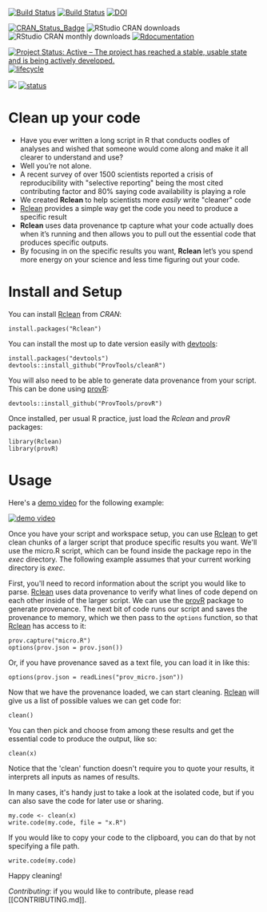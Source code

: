 <!-- README.md is generated from README.Rmd. Please edit that file -->
<!-- # ijtiff  <img src="man/figures/logo.png" height="140" align="right"> -->
<!-- Code status -->
[![Build
Status](https://travis-ci.org/ProvTools/Rclean.svg?branch=master)](https://travis-ci.org/ProvTools/Rclean)
[![Build
Status](https://travis-ci.org/ProvTools/Rclean.svg?branch=dev)](https://travis-ci.org/ProvTools/Rclean)
[![DOI](https://zenodo.org/badge/102645585.svg)](https://zenodo.org/badge/latestdoi/102645585)

<!-- R status -->
[![CRAN\_Status\_Badge](http://www.r-pkg.org/badges/version/Rclean)](https://cran.r-project.org/package=Rclean)
![RStudio CRAN
downloads](http://cranlogs.r-pkg.org/badges/grand-total/Rclean)
![RStudio CRAN monthly
downloads](http://cranlogs.r-pkg.org/badges/Rclean)
[![Rdocumentation](http://www.rdocumentation.org/badges/version/Rclean)](http://www.rdocumentation.org/packages/Rclean)

<!-- Dev status -->
[![Project Status: Active – The project has reached a stable, usable
state and is being actively
developed.](http://www.repostatus.org/badges/latest/active.svg)](http://www.repostatus.org/#active)
[![lifecycle](https://img.shields.io/badge/lifecycle-maturing-blue.svg)](https://www.tidyverse.org/lifecycle/#maturing)

<!-- Package Review -->
[![](https://badges.ropensci.org/300_status.svg)](https://github.com/ropensci/onboarding/issues/300)
[![status](http://joss.theoj.org/papers/334d80d5508056dc6e7e17c6fd3ed5a6/status.svg)](http://joss.theoj.org/papers/334d80d5508056dc6e7e17c6fd3ed5a6)

Clean up your code
==================

-   Have you ever written a long script in R that conducts oodles of
    analyses and wished that someone would come along and make it all
    clearer to understand and use?
-   Well you’re not alone.
-   A recent survey of over 1500 scientists reported a crisis of
    reproducibility with "selective reporting" being the most cited
    contributing factor and 80% saying code availability is playing a
    role
-   We created **Rclean** to help scientists more *easily* write
    "cleaner" code
-   [Rclean](https://github.com/ProvTools/Rclean) provides a simple way
    get the code you need to produce a specific result
-   **Rclean** uses data provenance tp capture what your code actually
    does when it’s running and then allows you to pull out the essential
    code that produces specific outputs.
-   By focusing in on the specific results you want, **Rclean** let’s
    you spend more energy on your science and less time figuring out
    your code.

Install and Setup
=================

You can install
[Rclean](https://cran.r-project.org/web/packages/Rclean/) from *CRAN*:

    install.packages("Rclean")

You can install the most up to date version easily with
[devtools](https://github.com/hadley/devtools):

    install.packages("devtools")
    devtools::install_github("ProvTools/cleanR")

You will also need to be able to generate data provenance from your
script. This can be done using [provR](https://github.com/ProvTools/):

    devtools::install_github("ProvTools/provR")

Once installed, per usual R practice, just load the *Rclean* and *provR*
packages:

    library(Rclean)
    library(provR)

Usage
=====

Here's a [demo video](https://asciinema.org/a/osSGbvH3GKA3r3QMJ2Tlba1pu)
for the following example:

[![demo
video](Rclean_demo.png)](https://asciinema.org/a/osSGbvH3GKA3r3QMJ2Tlba1pu)

Once you have your script and workspace setup, you can use
[Rclean](https://github.com/ProvTools/Rclean) to get clean chunks of a
larger script that produce specific results you want. We'll use the
micro.R script, which can be found inside the package repo in the *exec*
directory. The following example assumes that your current working
directory is *exec*.

First, you'll need to record information about the script you would like
to parse. [Rclean](https://github.com/ProvTools/Rclean) uses data
provenance to verify what lines of code depend on each other inside of
the larger script. We can use the
[provR](https://github.com/ProvTools/provR) package to generate
provenance. The next bit of code runs our script and saves the
provenance to memory, which we then pass to the `options` function, so
that [Rclean](https://github.com/ProvTools/Rclean) has access to it:

    prov.capture("micro.R")
    options(prov.json = prov.json())

Or, if you have provenance saved as a text file, you can load it in like
this:

    options(prov.json = readLines("prov_micro.json"))

Now that we have the provenance loaded, we can start cleaning.
[Rclean](https://github.com/ProvTools/Rclean) will give us a list of
possible values we can get code for:

    clean()

You can then pick and choose from among these results and get the
essential code to produce the output, like so:

    clean(x)

Notice that the 'clean' function doesn't require you to quote your
results, it interprets all inputs as names of results.

In many cases, it's handy just to take a look at the isolated code, but
if you can also save the code for later use or sharing.

    my.code <- clean(x)
    write.code(my.code, file = "x.R")

If you would like to copy your code to the clipboard, you can do that by
not specifying a file path.

    write.code(my.code)

Happy cleaning!

*Contributing*: if you would like to contribute, please read
\[\[CONTRIBUTING.md\]\].
